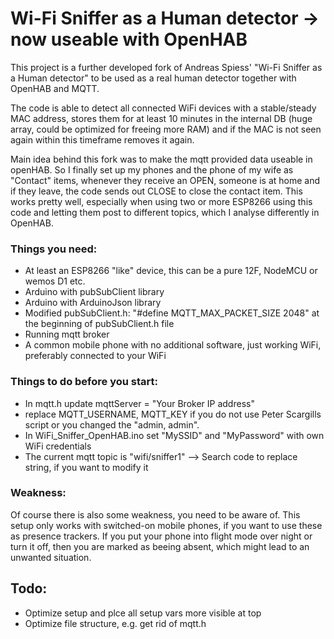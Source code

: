 # Wi-Fi Sniffer as a Human detector -> now useable with OpenHAB

This project is a further developed fork of Andreas Spiess' "Wi-Fi Sniffer as a Human detector" to be used as a real human detector together with OpenHAB and MQTT.

The code is able to detect all connected WiFi devices with a stable/steady MAC address, stores them for at least 10 minutes in the internal DB (huge array, could be optimized for freeing more RAM) and if the MAC is not seen again within this timeframe removes it again.

Main idea behind this fork was to make the mqtt provided data useable in openHAB. So I finally set up my phones and the phone of my wife as "Contact" items, whenever they receive an OPEN, someone is at home and if they leave, the code sends out CLOSE to close the contact item. This works pretty well, especially when using two or more ESP8266 using this code and letting them post to different topics, which I analyse differently in OpenHAB.

### Things you need:
- At least an ESP8266 "like" device, this can be a pure 12F, NodeMCU or wemos D1 etc.
- Arduino with pubSubClient library
- Arduino with ArduinoJson library
- Modified pubSubClient.h: "#define MQTT_MAX_PACKET_SIZE 2048" at the beginning of pubSubClient.h file
- Running mqtt broker
- A common mobile phone with no additional software, just working WiFi, preferably connected to your WiFi

### Things to do before you start:
- In mqtt.h update mqttServer = "Your Broker IP address"
- replace MQTT_USERNAME, MQTT_KEY if you do not use Peter Scargills script or you changed the "admin, admin".
- In WiFi_Sniffer_OpenHAB.ino set "MySSID" and "MyPassword" with own WiFi credentials
- The current mqtt topic is "wifi/sniffer1" --> Search code to replace string, if you want to modify it

### Weakness:
Of course there is also some weakness, you need to be aware of. This setup only works with switched-on mobile phones, if you want to use these as presence trackers. If you put your phone into flight mode over night or turn it off, then you are marked as beeing absent, which might lead to an unwanted situation.


## Todo:
- Optimize setup and plce all setup vars more visible at top
- Optimize file structure, e.g. get rid of mqtt.h

